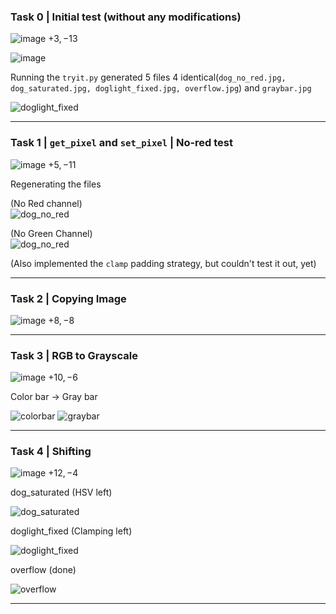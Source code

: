 ### Task 0 | Initial test (without any modifications)

![image](https://github.com/cv-in-c/homework-1--play-with-pixels-and-colours-npxx/assets/96121824/7c3bb79d-7c1f-4bd6-b53a-a41e2903e862)
$+3, -13$

![image](https://github.com/cv-in-c/homework-1--play-with-pixels-and-colours-npxx/assets/96121824/bda44abc-f10e-4be9-8fb8-7d8c9fa77b0f)

Running the `tryit.py` generated 5 files 
4 identical(`dog_no_red.jpg, dog_saturated.jpg, doglight_fixed.jpg, overflow.jpg`) and `graybar.jpg`

![doglight_fixed](https://github.com/cv-in-c/homework-1--play-with-pixels-and-colours-npxx/assets/96121824/be1e98b1-20dd-4596-a37f-1cd0b3767bff)

<hr>

### Task 1 | `get_pixel` and `set_pixel` | No-red test

![image](https://github.com/cv-in-c/homework-1--play-with-pixels-and-colours-npxx/assets/96121824/3aac6f6e-96cd-4e38-b2ed-15a3745ed54b)
$+5, -11$

Regenerating the files

(No Red channel)<br>
![dog_no_red](https://github.com/cv-in-c/homework-1--play-with-pixels-and-colours-npxx/assets/96121824/c29705d3-076d-4fa1-9fb1-82ccd9b2ed91)

(No Green Channel)<br>
![dog_no_red](https://github.com/cv-in-c/homework-1--play-with-pixels-and-colours-npxx/assets/96121824/902aeb83-b114-47fe-8138-8dcd87384cd8)

(Also implemented the `clamp` padding strategy, but couldn't test it out, yet)
<hr>

### Task 2 | Copying Image

![image](https://github.com/cv-in-c/homework-1--play-with-pixels-and-colours-npxx/assets/96121824/1bea72a4-4948-41f1-8d5a-f1ee56ebc030)
$+8, -8$

<hr>

### Task 3 | RGB to Grayscale

![image](https://github.com/cv-in-c/homework-1--play-with-pixels-and-colours-npxx/assets/96121824/76ad228a-7a4e-42b7-bb3b-e32e681663f4)
$+10, -6$

Color bar $\to$ Gray bar

![colorbar](https://github.com/cv-in-c/homework-1--play-with-pixels-and-colours-npxx/assets/96121824/dd5f5d04-835e-4025-ad74-2f6089df0eb2)
![graybar](https://github.com/cv-in-c/homework-1--play-with-pixels-and-colours-npxx/assets/96121824/4923f847-6aaa-4c9a-bc41-74078132319c)

<hr>

### Task 4 | Shifting

![image](https://github.com/cv-in-c/homework-1--play-with-pixels-and-colours-npxx/assets/96121824/0dbf3c01-f708-4b6e-a4ba-27886c334db5)
$+12, -4$

dog_saturated (HSV left)

![dog_saturated](https://github.com/cv-in-c/homework-1--play-with-pixels-and-colours-npxx/assets/96121824/1b0edab0-0c05-4e9e-beda-03ea390647ba)

doglight_fixed (Clamping left)

![doglight_fixed](https://github.com/cv-in-c/homework-1--play-with-pixels-and-colours-npxx/assets/96121824/72f3e9f4-da17-4e01-b361-6ca052a538ed)

overflow (done)

![overflow](https://github.com/cv-in-c/homework-1--play-with-pixels-and-colours-npxx/assets/96121824/2e2e860e-e57f-4c5f-ad5e-6913b38bc721)

<hr>

